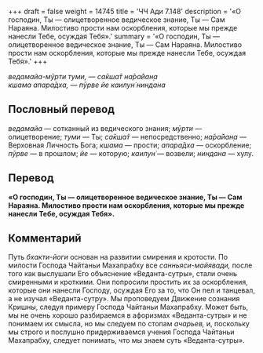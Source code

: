 +++
draft = false
weight = 14745
title = 'ЧЧ Ади 7.148'
description = '«О господин, Ты — олицетворенное ведическое знание, Ты — Сам Нараяна. Милостиво прости нам оскорбления, которые мы прежде нанесли Тебе, осуждая Тебя».'
summary = '«О господин, Ты — олицетворенное ведическое знание, Ты — Сам Нараяна. Милостиво прости нам оскорбления, которые мы прежде нанесли Тебе, осуждая Тебя».'
+++

_ведамайа-мӯрти туми, — са̄кша̄т на̄ра̄йан̣а  
кшама апара̄дха, — пӯрве йе каилун̇ ниндана_

## Пословный перевод

_ведамайа_ — сотканный из ведического знания; _мӯрти_ — олицетворение; _туми_ — Ты; _са̄кша̄т_ — непосредственно; _на̄ра̄йан̣а_ — Верховная Личность Бога; _кшама_ — прости; _апара̄дха_ — оскорбление; _пӯрве_ — в прошлом; _йе_ — которую; _каилун̇_ — возвели; _ниндана_ — хулу.

## Перевод

**«О господин, Ты — олицетворенное ведическое знание, Ты — Сам Нараяна. Милостиво прости нам оскорбления, которые мы прежде нанесли Тебе, осуждая Тебя».**

## Комментарий

Путь _бхакти-йоги_ основан на развитии смирения и кротости. По милости Господа Чайтаньи Махапрабху все _санньяси-майявади,_ после того как выслушали Его объяснение «Веданта-сутры», стали очень смиренными и кроткими. Они попросили простить их за оскорбления, которые они нанесли Господу, осуждая Его за то, что Он пел и танцевал, а не изучал «Веданта-сутру». Мы проповедуем Движение сознания Кришны, следуя примеру Господа Чайтаньи Махапрабху. Может быть, мы не очень хорошо разбираемся в афоризмах «Веданта-сутры» и не понимаем их смысла, но мы следуем по стопам _ачарьев,_ и, поскольку мы строго и послушно придерживаемся учения Господа Чайтаньи Махапрабху, следует понимать, что мы знаем суть «Веданта-сутры».
